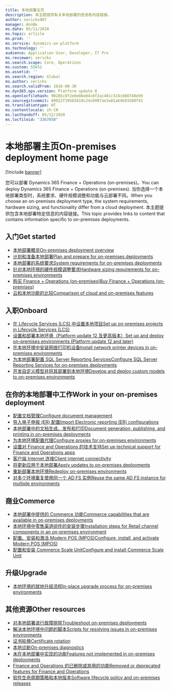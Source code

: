 ```yaml
---
title: 本地部署主页
description: 本主题提供有关本地部署的信息和内容链接。
author: sericks007
manager: AnnBe
ms.date: 05/11/2020
ms.topic: article
ms.prod: ''
ms.service: dynamics-ax-platform
ms.technology: ''
audience: Application User, Developer, IT Pro
ms.reviewer: sericks
ms.search.scope: Core, Operations
ms.custom: 55651
ms.assetid: ''
ms.search.region: Global
ms.author: sericks
ms.search.validFrom: 2016-08-30
ms.dyn365.ops.version: Platform update 8
ms.openlocfilehash: 90285c8f2e0e86e04c8f2ac401c324c888740e99
ms.sourcegitcommit: 89022f39502b19c24c0997ae3a01a64b93280f42
ms.translationtype: HT
ms.contentlocale: zh-CN
ms.lasthandoff: 05/12/2020
ms.locfileid: "3367050"
---
```

# <a name="on-premises-deployment-home-page"></a><span data-ttu-id="53e02-103">本地部署主页</span><span class="sxs-lookup"><span data-stu-id="53e02-103">On-premises deployment home page</span></span>

[!include [banner](../includes/banner.md)]

<span data-ttu-id="53e02-104">您可以部署 Dynamics 365 Finance + Operations (on-premises)。</span><span class="sxs-lookup"><span data-stu-id="53e02-104">You can deploy Dynamics 365 Finance + Operations (on-premises).</span></span> <span data-ttu-id="53e02-105">当你选择一个本地部署类型时，系统要求、硬件规模调整和功能与云部署不同。</span><span class="sxs-lookup"><span data-stu-id="53e02-105">When you choose an on-premises deployment type, the system requirements, hardware sizing, and functionality differ from a cloud deployment.</span></span> <span data-ttu-id="53e02-106">本主题提供包含本地部署特定信息的内容链接。</span><span class="sxs-lookup"><span data-stu-id="53e02-106">This topic provides links to content that contains information specific to on-premises deployments.</span></span>

## <a name="get-started"></a><span data-ttu-id="53e02-107">入门</span><span class="sxs-lookup"><span data-stu-id="53e02-107">Get started</span></span>
- [<span data-ttu-id="53e02-108">本地部署概览</span><span class="sxs-lookup"><span data-stu-id="53e02-108">On-premises deployment overview</span></span>](on-premises-overview.md)
- [<span data-ttu-id="53e02-109">计划和准备本地部署</span><span class="sxs-lookup"><span data-stu-id="53e02-109">Plan and prepare for on-premises deployments</span></span>](plan-onprem-deployment.md)
- [<span data-ttu-id="53e02-110">本地部署的系统要求</span><span class="sxs-lookup"><span data-stu-id="53e02-110">System requirements for on-premises deployments</span></span>](../../fin-ops/get-started/system-requirements-on-prem.md)
- [<span data-ttu-id="53e02-111">针对本地环境的硬件规模调整要求</span><span class="sxs-lookup"><span data-stu-id="53e02-111">Hardware sizing requirements for on-premises environments</span></span>](../../fin-ops/get-started/hardware-sizing-on-premises-environments.md)
- [<span data-ttu-id="53e02-112">购买 Finance + Operations (on-premises)</span><span class="sxs-lookup"><span data-stu-id="53e02-112">Buy Finance + Operations (on-premises)</span></span>](../../fin-ops/get-started/purchase-on-premises.md)
- [<span data-ttu-id="53e02-113">云和本地功能的比较</span><span class="sxs-lookup"><span data-stu-id="53e02-113">Comparison of cloud and on-premises features</span></span>](../../fin-ops/get-started/cloud-prem-comparison.md)

## <a name="onboard"></a><span data-ttu-id="53e02-114">入职</span><span class="sxs-lookup"><span data-stu-id="53e02-114">Onboard</span></span>
- [<span data-ttu-id="53e02-115">在 Lifecycle Services (LCS) 中设置本地项目</span><span class="sxs-lookup"><span data-stu-id="53e02-115">Set up on-premises projects in Lifecycle Services (LCS)</span></span>](../lifecycle-services/lbd-create-lcs-on-prem-project.md)
- [<span data-ttu-id="53e02-116">设置和部署本地环境（Platform update 12 及更高版本）</span><span class="sxs-lookup"><span data-stu-id="53e02-116">Set up and deploy on-premises environments (Platform update 12 and later)</span></span>](setup-deploy-on-premises-pu12.md)
- [<span data-ttu-id="53e02-117">在本地环境中安装网络打印机设备</span><span class="sxs-lookup"><span data-stu-id="53e02-117">Install network printer devices in on-premises environments</span></span>](../analytics/install-network-printer-onprem.md)
- [<span data-ttu-id="53e02-118">为本地部署配置 SQL Server Reporting Services</span><span class="sxs-lookup"><span data-stu-id="53e02-118">Configure SQL Server Reporting Services for on-premises deployments</span></span>](../analytics/configure-ssrs-on-premises.md)
- [<span data-ttu-id="53e02-119">开发自定义模型并将其部署到本地环境</span><span class="sxs-lookup"><span data-stu-id="53e02-119">Develop and deploy custom models to on-premises environments</span></span>](develop-deploy-custom-models-on-premises.md)

## <a name="work-in-your-on-premises-deployment"></a><span data-ttu-id="53e02-120">在你的本地部署中工作</span><span class="sxs-lookup"><span data-stu-id="53e02-120">Work in your on-premises deployment</span></span>
- [<span data-ttu-id="53e02-121">配置文档管理</span><span class="sxs-lookup"><span data-stu-id="53e02-121">Configure document management</span></span>](../../fin-ops/organization-administration/configure-document-management.md)
- [<span data-ttu-id="53e02-122">导入电子申报 (ER) 配置</span><span class="sxs-lookup"><span data-stu-id="53e02-122">Import Electronic reporting (ER) configurations</span></span>](../analytics/electronic-reporting-import-ger-configurations.md)
- [<span data-ttu-id="53e02-123">本地部署中的文档生成、发布和打印</span><span class="sxs-lookup"><span data-stu-id="53e02-123">Document generation, publishing, and printing in on-premises deployments</span></span>](../analytics/printing-capabilities-on-premises.md)
- [<span data-ttu-id="53e02-124">为本地环境配置代理</span><span class="sxs-lookup"><span data-stu-id="53e02-124">Configure proxies for on-premises environments</span></span>](onprem-reverseproxy.md)
- [<span data-ttu-id="53e02-125">设置对 Finance and Operations 的技术支持</span><span class="sxs-lookup"><span data-stu-id="53e02-125">Set up technical support for Finance and Operations apps</span></span>](../lifecycle-services/support-experience.md)
- [<span data-ttu-id="53e02-126">客户端 Internet 连接</span><span class="sxs-lookup"><span data-stu-id="53e02-126">Client internet connectivity</span></span>](../user-interface/client-disconnected.md)
- [<span data-ttu-id="53e02-127">将更新应用于本地部署</span><span class="sxs-lookup"><span data-stu-id="53e02-127">Apply updates to on-premises deployments</span></span>](apply-updates-on-premises.md)
- [<span data-ttu-id="53e02-128">重新部署本地环境</span><span class="sxs-lookup"><span data-stu-id="53e02-128">Redeploy on-premises environments</span></span>](redeploy-on-prem.md)
- [<span data-ttu-id="53e02-129">对多个环境重复使用同一个 AD FS 实例</span><span class="sxs-lookup"><span data-stu-id="53e02-129">Reuse the same AD FS instance for multiple environments</span></span>](onprem-reuseadfs.md)

## <a name="commerce"></a><span data-ttu-id="53e02-130">商业</span><span class="sxs-lookup"><span data-stu-id="53e02-130">Commerce</span></span>
- [<span data-ttu-id="53e02-131">本地部署中提供的 Commerce 功能</span><span class="sxs-lookup"><span data-stu-id="53e02-131">Commerce capabilities that are available in on-premises deployments</span></span>](../../../retail/retail-onprem.md)
- [<span data-ttu-id="53e02-132">本地环境中零售渠道组件的安装步骤</span><span class="sxs-lookup"><span data-stu-id="53e02-132">Installation steps for Retail channel components in an on-premises environment</span></span>](deploy-retail-onprem.md)
- [<span data-ttu-id="53e02-133">配置、安装和激活 Modern POS (MPOS)</span><span class="sxs-lookup"><span data-stu-id="53e02-133">Configure, install, and activate Modern POS (MPOS)</span></span>](../../../retail/retail-modern-pos-device-activation.md)
- [<span data-ttu-id="53e02-134">配置和安装 Commerce Scale Unit</span><span class="sxs-lookup"><span data-stu-id="53e02-134">Configure and install Commerce Scale Unit</span></span>](../../../retail/dev-itpro/retail-store-scale-unit-configuration-installation.md)

## <a name="upgrade"></a><span data-ttu-id="53e02-135">升级</span><span class="sxs-lookup"><span data-stu-id="53e02-135">Upgrade</span></span>
- [<span data-ttu-id="53e02-136">本地环境的就地升级流程</span><span class="sxs-lookup"><span data-stu-id="53e02-136">In-place upgrade process for on-premises environments</span></span>](../migration-upgrade/on-prem-upgrade.md)

## <a name="other-resources"></a><span data-ttu-id="53e02-137">其他资源</span><span class="sxs-lookup"><span data-stu-id="53e02-137">Other resources</span></span>
- [<span data-ttu-id="53e02-138">对本地部署进行故障排除</span><span class="sxs-lookup"><span data-stu-id="53e02-138">Troubleshoot on-premises deployments</span></span>](troubleshoot-on-prem.md)
- [<span data-ttu-id="53e02-139">解决本地环境中问题的脚本</span><span class="sxs-lookup"><span data-stu-id="53e02-139">Scripts for resolving issues in on-premises environments</span></span>](onprem-tsg-implementations.md)
- [<span data-ttu-id="53e02-140">证书轮换</span><span class="sxs-lookup"><span data-stu-id="53e02-140">Certificate rotation</span></span>](certificate-rotation-on-prem.md)
- [<span data-ttu-id="53e02-141">本地诊断</span><span class="sxs-lookup"><span data-stu-id="53e02-141">On-premises diagnostics</span></span>](on-premises-diagnostics.md)
- [<span data-ttu-id="53e02-142">未在本地部署中实现的功能</span><span class="sxs-lookup"><span data-stu-id="53e02-142">Features not implemented in on-premises deployments</span></span>](../../fin-ops/get-started/features-not-implemented-on-prem.md)
- [<span data-ttu-id="53e02-143">Finance and Operations 的已删除或弃用的功能</span><span class="sxs-lookup"><span data-stu-id="53e02-143">Removed or deprecated features for Finance and Operations</span></span>](../migration-upgrade/deprecated-features.md)
- [<span data-ttu-id="53e02-144">软件生命周期策略和本地版本</span><span class="sxs-lookup"><span data-stu-id="53e02-144">Software lifecycle policy and on-premises releases</span></span>](../migration-upgrade/on-prem-version-update-policy.md)
 
